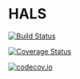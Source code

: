 # HALS

[![Build Status](https://travis-ci.org/yuehhua/HALS.jl.svg?branch=master)](https://travis-ci.org/yuehhua/HALS.jl)

[![Coverage Status](https://coveralls.io/repos/yuehhua/HALS.jl/badge.svg?branch=master&service=github)](https://coveralls.io/github/yuehhua/HALS.jl?branch=master)

[![codecov.io](http://codecov.io/github/yuehhua/HALS.jl/coverage.svg?branch=master)](http://codecov.io/github/yuehhua/HALS.jl?branch=master)
